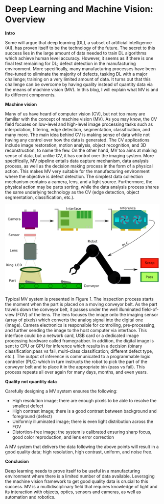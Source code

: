# Deep Learning and Machine Vision: Overview

**Intro**

Some will argue that deep learning (DL), a subset of artificial intelligence (AI), has proven itself to be the technology of the future. 
The secret to this success lies in the large amount of data needed to train DL algorithms which achieve human level accuracy. 
However, it seems as if there is one final test remaining for DL; defect detection in the manufacturing environment. More specifically, 
many manufacturing processes have been fine-tuned to eliminate the majority of defects, tasking DL with a major challenge; training on a 
very limited amount of data. It turns out that this challenge can be overcome by having quality instead of quantity data via the means of 
machine vision (MV). In this blog, I will explain what MV is and its different components.

**Machine vision**

Many of us have heard of computer vision (CV), but not too many are familiar with the concept of machine vision (MV). As you may know, 
the CV field focuses on low-level and high-level image processing tasks such as interpolation, filtering, edge detection, segmentation, 
classification, and many more. The main idea behind CV is making sense of data while not having any control over how the data is generated. 
The CV applications include image restoration, motion analysis, object recognition, and 3D reconstruction, to name the few.
On the other hand, MV too aims at making sense of data, but unlike CV, it has control over the imaging system. More specifically, 
MV pipeline entails data capture mechanism, data analysis process, as well as the decision making process in the form of a physical action. 
This makes MV very suitable for the manufacturing environment where the objective is defect detection. The simplest data collection mechanism 
contains a camera, lens, and a light source. Furthermore, the physical action may be parts sorting, while the data analysis process shares 
the same underlying technology as the CV (edge detection, object segmentation, classification, etc.).

<img src="MachineVision.png">

Typical MV system is presented in Figure 1. The inspection process starts the moment when the part is placed on a moving conveyor belt. 
As the part travels down the conveyor belt, it passes under the well illuminated field-of-view (FOV) of the lens. The lens focuses the image 
onto the imaging sensor (array of pixels) which converts the analog signal into the digital one (image). Camera electronics is responsible 
for controlling, pre-processing, and further sending the image to the host computer via interface. This interface could be a network card, 
USB card or a dedicated image processing hardware called framegrabber. In addition, the digital image is sent to CPU or GPU for inference 
which results in a decision (binary classification;pass vs fail, multi-class classification; different defect type, etc.). The output of 
inference is communicated to a programmable logic controller (PLC) which in turn instructs the robot to pick the part of the conveyor belt and 
to place it in the appropriate bin (pass vs fail). This process repeats all over again for many days, months, and even years.

**Quality not quantity data**

Carefully designing a MV system ensures the following:
- High resolution image; there are enough pixels to be able to resolve the smallest defect
- High contrast image; there is a good contrast between background and foreground (defect)
- Uniformly illuminated image; there is even light distribution across the FOV
- Distortion-free image; the system is calibrated ensuring sharp focus, good color reproduction, and lens error correction

A MV system that delivers the data following the above points will result in a good quality data; high resolution, high contrast, 
uniform, and noise free.

**Conclusion**

Deep learning needs to prove itself to be useful in a manufacturing environment where there is a limited number of data available. 
Leveraging the machine vision framework to get good quality data is crucial to this success. MV is a multidisciplinary field that 
requires knowledge of light and its interaction with objects, optics, sensors and cameras, as well as automation and robotics.
